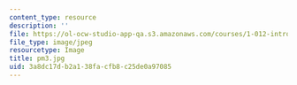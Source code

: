 ```yaml
---
content_type: resource
description: ''
file: https://ol-ocw-studio-app-qa.s3.amazonaws.com/courses/1-012-introduction-to-civil-engineering-design-spring-2002/3a8dc17db2a138facfb8c25de0a97085_pm3.jpg
file_type: image/jpeg
resourcetype: Image
title: pm3.jpg
uid: 3a8dc17d-b2a1-38fa-cfb8-c25de0a97085
---
```

